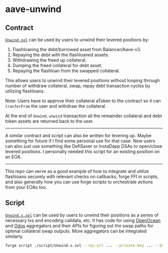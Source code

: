 # aave-unwind

## Contract

[`Unwind.sol`](./src/Unwind.sol) can be used by users to unwind their levered
positions by:
1. Flashloaning the debt/borrowed asset from Balancer/Aave-v3.
2. Repaying the debt with the flashloaned assets.
3. Withdrawing the freed up collateral.
4. Dumping the freed collateral for debt asset.
5. Repaying the flashloan from the swapped collateral.

This allows users to unwind their levered positions without looping through
number of withdraw collateral, swap, repay debt transaction cycles by utilizing
flashloans.

Note: Users have to approve their collateral aToken to the contract so it can
`tranferFrom` the user and withdraw the collateral.

At the end of `Unwind.unwind` transaction all the remainder collateral and debt
token assets are returned back to the user.

---

A similar contract and script can also be written for levering up. Maybe something for
future if I find some personal use for that case. New users can also just use something
like DefiSaver or InstaDapp DSAs to open/close levered positions. I personally needed
this script for an existing position on an EOA.

---

This repo can serve as a good example of how to integrate and utilize flashloans
securely with relevant checks on callbacks, forge FFI in scripts, and also generally
how you can use forge scripts to orchestrate actions from your EOAs too.

## Script

[`Unwind.s.sol`](./script/Unwind.s.sol) can be used by users to unwind their positions
as a series of necessary txs and encoding calldata, etc. It has code for using [OpenOcean](https://openocean.finance)
and [Odos](https://odos.xyz) aggregators and their APIs for figuring out the
swap paths for optimal collateral swap outputs. More aggregators can be
integrated similarly.

```bash
forge script ./script/Unwind.s.sol --rpc-url ... --private-key ... --broadcast
```
